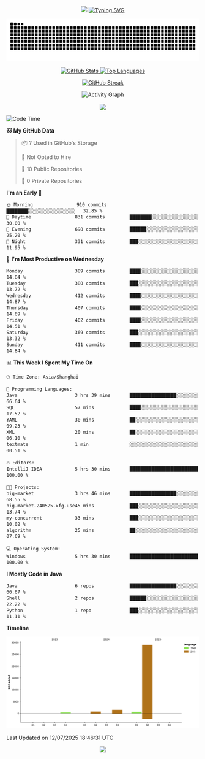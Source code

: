 <!-- -->

<p align="center">
<img src="https://capsule-render.vercel.app/api?type=waving&color=timeGradient&height=300&&section=header&text=HI%20THEME!&fontSize=90&fontAlign=50&fontAlignY=30&desc=I%20am%20AlfonsoKevin!&descAlign=50&descSize=30&descAlignY=60&animation=twinkling" />
    <a align="center" href="https://www.kaijavademo.top/"><img src="https://readme-typing-svg.demolab.com?font=Fira+Code&center=true&pause=1000&width=435&lines=Welcome+to+my+GitHub+profile+page!;%E6%AC%A2%E8%BF%8E%E6%9D%A5%E5%88%B0%E6%88%91%E7%9A%84GitHub%E4%B8%BB%E9%A1%B5%EF%BC%81" alt="Typing SVG" height=200 /> </a>
</p>
 <p align="center"><img src="https://raw.githubusercontent.com/AlfonsoKevin/AlfonsoKevin/output/github-contribution-grid-snake.svg"></p>

</p>


<p align="center" >
  <a href="https://github.com/AlfonsoKevin">  
    <img src="https://github-readme-stats.vercel.app/api/?username=AlfonsoKevin&layout=compact&border_radius=20" width="400"  alt="GitHub Stats" />
  </a>
  <a href="https://www.kaijavademo.top/">
    <img src="https://github-readme-stats.vercel.app/api/top-langs/?username=AlfonsoKevin&layout=compact&border_radius=20" width=400 alt="Top Languages"/>
  </a>
</p>


<p align="center">
    <a href="https://github.com/AlfonsoKevin">
    <img src="https://streak-stats.demolab.com?user=AlfonsoKevin&theme=transparent&hide_border=false%C2%A0%C2%A0%E5%81%87&short_numbers=false%C2%A0%C2%A0%E5%81%87&card_width=595&card_height=234" height="400"  alt="GitHub Streak" />
    </a>
</p>



<p align="center">
    <img width="800" src="https://github-readme-activity-graph.vercel.app/graph?username=AlfonsoKevin&theme=github-compact&hide_border=true&area=true&from=2024-06-01&to=2024-12-31&grid=false&custom_title=Activity%20Graph" alt="Activity Graph" title="Activity Graph" />
</p> 




<p align="center">
	<img align="center" src="https://skillicons.dev/icons?i=idea,java,mysql,redis,spring,rocket,html,css,js,react,linux,py,c,clion,docker,md,stackoverflow&theme=light" />    
</p>


<!--START_SECTION:waka-->
![Code Time](http://img.shields.io/badge/Code%20Time-143%20hrs%2045%20mins-blue)

**🐱 My GitHub Data** 

> 📦 ? Used in GitHub's Storage 
 > 
> 🚫 Not Opted to Hire
 > 
> 📜 10 Public Repositories 
 > 
> 🔑 0 Private Repositories 
 > 
**I'm an Early 🐤** 

```text
🌞 Morning                910 commits         ████████░░░░░░░░░░░░░░░░░   32.85 % 
🌆 Daytime                831 commits         ████████░░░░░░░░░░░░░░░░░   30.00 % 
🌃 Evening                698 commits         ██████░░░░░░░░░░░░░░░░░░░   25.20 % 
🌙 Night                  331 commits         ███░░░░░░░░░░░░░░░░░░░░░░   11.95 % 
```
📅 **I'm Most Productive on Wednesday** 

```text
Monday                   389 commits         ████░░░░░░░░░░░░░░░░░░░░░   14.04 % 
Tuesday                  380 commits         ███░░░░░░░░░░░░░░░░░░░░░░   13.72 % 
Wednesday                412 commits         ████░░░░░░░░░░░░░░░░░░░░░   14.87 % 
Thursday                 407 commits         ████░░░░░░░░░░░░░░░░░░░░░   14.69 % 
Friday                   402 commits         ████░░░░░░░░░░░░░░░░░░░░░   14.51 % 
Saturday                 369 commits         ███░░░░░░░░░░░░░░░░░░░░░░   13.32 % 
Sunday                   411 commits         ████░░░░░░░░░░░░░░░░░░░░░   14.84 % 
```


📊 **This Week I Spent My Time On** 

```text
🕑︎ Time Zone: Asia/Shanghai

💬 Programming Languages: 
Java                     3 hrs 39 mins       █████████████████░░░░░░░░   66.64 % 
SQL                      57 mins             ████░░░░░░░░░░░░░░░░░░░░░   17.52 % 
YAML                     30 mins             ██░░░░░░░░░░░░░░░░░░░░░░░   09.23 % 
XML                      20 mins             ██░░░░░░░░░░░░░░░░░░░░░░░   06.10 % 
textmate                 1 min               ░░░░░░░░░░░░░░░░░░░░░░░░░   00.51 % 

🔥 Editors: 
IntelliJ IDEA            5 hrs 30 mins       █████████████████████████   100.00 % 

🐱‍💻 Projects: 
big-market               3 hrs 46 mins       █████████████████░░░░░░░░   68.55 % 
big-market-240525-xfg-use45 mins             ███░░░░░░░░░░░░░░░░░░░░░░   13.74 % 
my-concurrent            33 mins             ███░░░░░░░░░░░░░░░░░░░░░░   10.02 % 
algorithm                25 mins             ██░░░░░░░░░░░░░░░░░░░░░░░   07.69 % 

💻 Operating System: 
Windows                  5 hrs 30 mins       █████████████████████████   100.00 % 
```

**I Mostly Code in Java** 

```text
Java                     6 repos             █████████████████░░░░░░░░   66.67 % 
Shell                    2 repos             ██████░░░░░░░░░░░░░░░░░░░   22.22 % 
Python                   1 repo              ███░░░░░░░░░░░░░░░░░░░░░░   11.11 % 
```



**Timeline**

![Lines of Code chart](https://raw.githubusercontent.com/AlfonsoKevin/AlfonsoKevin/main/assets/bar_graph.png)


 Last Updated on 12/07/2025 18:46:31 UTC
<!--END_SECTION:waka-->

<p align="center">
    <a href="https://github.com/AlfonsoKevin"></a><img src="https://img.shields.io/badge/GitHub-grey?logo=github" />
</p>
